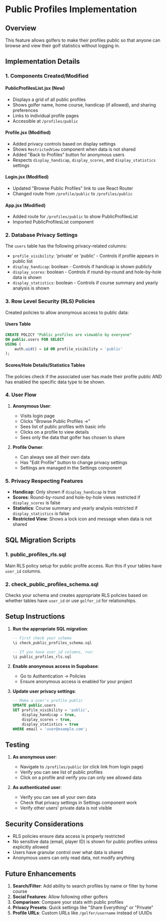 # Public Profiles Implementation

## Overview
This feature allows golfers to make their profiles public so that anyone can browse and view their golf statistics without logging in.

## Implementation Details

### 1. Components Created/Modified

#### **PublicProfilesList.jsx** (New)
- Displays a grid of all public profiles
- Shows golfer name, home course, handicap (if allowed), and sharing preferences
- Links to individual profile pages
- Accessible at `/profiles/public`

#### **Profile.jsx** (Modified)
- Added privacy controls based on display settings
- Shows `RestrictedView` component when data is not shared
- Added "Back to Profiles" button for anonymous users
- Respects `display_handicap`, `display_scores`, and `display_statistics` settings

#### **Login.jsx** (Modified)
- Updated "Browse Public Profiles" link to use React Router
- Changed route from `/profile/public` to `/profiles/public`

#### **App.jsx** (Modified)
- Added route for `/profiles/public` to show PublicProfilesList
- Imported PublicProfilesList component

### 2. Database Privacy Settings

The `users` table has the following privacy-related columns:
- `profile_visibility`: 'private' or 'public' - Controls if profile appears in public list
- `display_handicap`: boolean - Controls if handicap is shown publicly
- `display_scores`: boolean - Controls if round-by-round and hole-by-hole data is shown
- `display_statistics`: boolean - Controls if course summary and yearly analysis is shown

### 3. Row Level Security (RLS) Policies

Created policies to allow anonymous access to public data:

#### **Users Table**
```sql
CREATE POLICY "Public profiles are viewable by everyone"
ON public.users FOR SELECT
USING (
    auth.uid() = id OR profile_visibility = 'public'
);
```

#### **Scores/Hole Details/Statistics Tables**
The policies check if the associated user has made their profile public AND has enabled the specific data type to be shown.

### 4. User Flow

1. **Anonymous User**:
   - Visits login page
   - Clicks "Browse Public Profiles →"
   - Sees list of public profiles with basic info
   - Clicks on a profile to view details
   - Sees only the data that golfer has chosen to share

2. **Profile Owner**:
   - Can always see all their own data
   - Has "Edit Profile" button to change privacy settings
   - Settings are managed in the Settings component

### 5. Privacy Respecting Features

- **Handicap**: Only shown if `display_handicap` is true
- **Scores**: Round-by-round and hole-by-hole views restricted if `display_scores` is false
- **Statistics**: Course summary and yearly analysis restricted if `display_statistics` is false
- **Restricted View**: Shows a lock icon and message when data is not shared

## SQL Migration Scripts

### 1. **public_profiles_rls.sql**
Main RLS policy setup for public profile access. Run this if your tables have `user_id` columns.

### 2. **check_public_profiles_schema.sql**
Checks your schema and creates appropriate RLS policies based on whether tables have `user_id` or use `golfer_id` for relationships.

## Setup Instructions

1. **Run the appropriate SQL migration**:
   ```sql
   -- First check your schema
   \i check_public_profiles_schema.sql
   
   -- If you have user_id columns, run:
   \i public_profiles_rls.sql
   ```

2. **Enable anonymous access in Supabase**:
   - Go to Authentication → Policies
   - Ensure anonymous access is enabled for your project

3. **Update user privacy settings**:
   ```sql
   -- Make a user's profile public
   UPDATE public.users 
   SET profile_visibility = 'public',
       display_handicap = true,
       display_scores = true,
       display_statistics = true
   WHERE email = 'user@example.com';
   ```

## Testing

1. **As anonymous user**:
   - Navigate to `/profiles/public` (or click link from login page)
   - Verify you can see list of public profiles
   - Click on a profile and verify you can only see allowed data

2. **As authenticated user**:
   - Verify you can see all your own data
   - Check that privacy settings in Settings component work
   - Verify other users' private data is not visible

## Security Considerations

- RLS policies ensure data access is properly restricted
- No sensitive data (email, player ID) is shown for public profiles unless explicitly allowed
- Users have granular control over what data is shared
- Anonymous users can only read data, not modify anything

## Future Enhancements

1. **Search/Filter**: Add ability to search profiles by name or filter by home course
2. **Social Features**: Allow following other golfers
3. **Comparison**: Compare your stats with public profiles
4. **Privacy Presets**: Quick settings like "Share Everything" or "Private"
5. **Profile URLs**: Custom URLs like `/golfer/username` instead of UUIDs